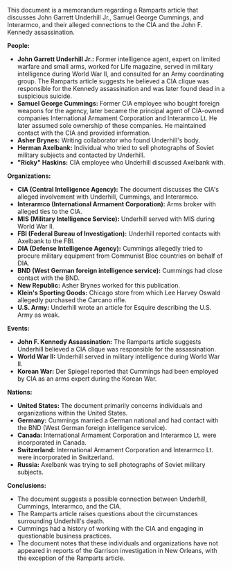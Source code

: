 This document is a memorandum regarding a Ramparts article that discusses John Garrett Underhill Jr., Samuel George Cummings, and Interarmco, and their alleged connections to the CIA and the John F. Kennedy assassination.

**People:**

*   **John Garrett Underhill Jr.:** Former intelligence agent, expert on limited warfare and small arms, worked for Life magazine, served in military intelligence during World War II, and consulted for an Army coordinating group. The Ramparts article suggests he believed a CIA clique was responsible for the Kennedy assassination and was later found dead in a suspicious suicide.
*   **Samuel George Cummings:** Former CIA employee who bought foreign weapons for the agency, later became the principal agent of CIA-owned companies International Armament Corporation and Interarmco Lt. He later assumed sole ownership of these companies. He maintained contact with the CIA and provided information.
*   **Asher Brynes:** Writing collaborator who found Underhill's body.
*   **Herman Axelbank:** Individual who tried to sell photographs of Soviet military subjects and contacted by Underhill.
*   **"Ricky" Haskins:** CIA employee who Underhill discussed Axelbank with.

**Organizations:**

*   **CIA (Central Intelligence Agency):** The document discusses the CIA's alleged involvement with Underhill, Cummings, and Interarmco.
*   **Interarmco (International Armament Corporation):** Arms broker with alleged ties to the CIA.
*   **MIS (Military Intelligence Service):** Underhill served with MIS during World War II.
*   **FBI (Federal Bureau of Investigation):** Underhill reported contacts with Axelbank to the FBI.
*   **DIA (Defense Intelligence Agency):** Cummings allegedly tried to procure military equipment from Communist Bloc countries on behalf of DIA.
*   **BND (West German foreign intelligence service):** Cummings had close contact with the BND.
*   **New Republic:** Asher Brynes worked for this publication.
*   **Klein's Sporting Goods:** Chicago store from which Lee Harvey Oswald allegedly purchased the Carcano rifle.
*   **U.S. Army:** Underhill wrote an article for Esquire describing the U.S. Army as weak.

**Events:**

*   **John F. Kennedy Assassination:** The Ramparts article suggests Underhill believed a CIA clique was responsible for the assassination.
*   **World War II:** Underhill served in military intelligence during World War II.
*   **Korean War:** Der Spiegel reported that Cummings had been employed by CIA as an arms expert during the Korean War.

**Nations:**

*   **United States:** The document primarily concerns individuals and organizations within the United States.
*   **Germany:** Cummings married a German national and had contact with the BND (West German foreign intelligence service).
*   **Canada:** International Armament Corporation and Interarmco Lt. were incorporated in Canada.
*   **Switzerland:** International Armament Corporation and Interarmco Lt. were incorporated in Switzerland.
*   **Russia:** Axelbank was trying to sell photographs of Soviet military subjects.

**Conclusions:**

*   The document suggests a possible connection between Underhill, Cummings, Interarmco, and the CIA.
*   The Ramparts article raises questions about the circumstances surrounding Underhill's death.
*   Cummings had a history of working with the CIA and engaging in questionable business practices.
*   The document notes that these individuals and organizations have not appeared in reports of the Garrison investigation in New Orleans, with the exception of the Ramparts article.
